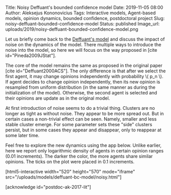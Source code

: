Title: Noisy Deffuant's bounded confidence model
Date: 2019-11-05 08:00
Author: Aleksejus Kononovicius
Tags: Interactive models, Agent-based models, opinion dynamics, bounded confidence, postdoctoral project
Slug: noisy-deffuant-bounded-confidence-model
Status: published
Image_url: uploads/2019/noisy-deffuant-bounded-confidence-model.png

Let us briefly come back to the [Deffuant's model]({filename}/articles/2019/deffuant-bounded-confidence-model.md)
and discuss the impact of noise on the dynamics of the model. There multiple
ways to introduce the noise into the model, so here we will focus on the way
proposed in [cite id="Pineda2009JStat"].<!--more-->

The core of the model remains the same as proposed in the original paper
[cite id="Deffuant2000ACS"]. The only difference is that after we select the
first agent, it may change opinions independently with probability
\\\( p\_n \\\). If agent decides to change opinion independently, then its new
opinion is resampled from uniform distribution (in the same manner as during
the initialization of the model). Otherwise, the second agent is selected and
their opinions are update as in the original model.

At first introduction of noise seems to do a trivial thing. Clusters are no
longer as tight as without noise. They appear to be more spread out. But in
certain cases a non-trivial effect can be seen. Namely, smaller and less stable
cluster emerge. For some parameter sets these "side" clusters persist, but in
some cases they appear and disappear, only to reappear at some later time.

Feel free to explore the new dynamics using the app below. Unlike earlier, here
we report only logarithmic density of agents in certain opinion ranges (0.01
increments). The darker the color, the more agents share similar opinions. The
ticks on the plot were placed in 0.1 increments.

[html5-interactive width="520" height="570" mode="iframe"
src="/uploads/models/deffuant-bc-model/noisy.html"]

[acknowledge id="postdoc-ak-2017-lit"]
